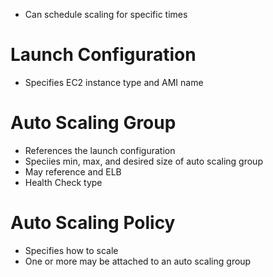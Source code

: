 * Can schedule scaling for specific times

# Launch Configuration
* Specifies EC2 instance type and AMI name

# Auto Scaling Group
* References the launch configuration
* Speciies min, max, and desired size of auto scaling group
* May reference and ELB
* Health Check type

# Auto Scaling Policy
* Specifies how to scale
* One or more may be attached to an auto scaling group